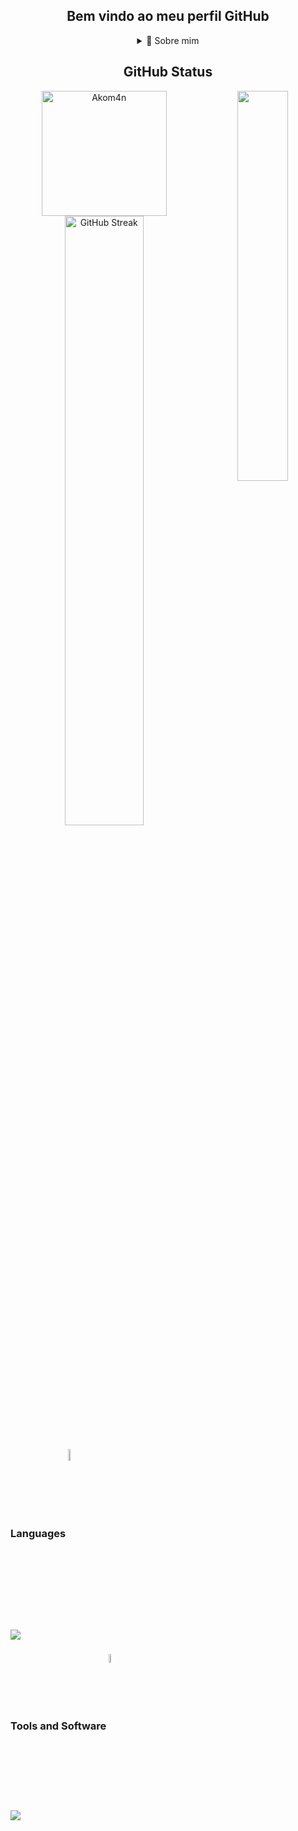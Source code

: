 <div align="center"> <h2> Bem vindo ao meu perfil GitHub </h2></div>

<div align="center">
<details>
  <summary>🧑 Sobre mim</summary>

- 🔭 Buscando sempre **aprender e me desenvolver**

- 🌱 Em busca de melhorar e trabalhar com **Java Back-End**

- 💬 Pergunte me sobre **open source, web development, and back-end**

- 📫 Me encontre em **joaovinicius.silva210@gmail.com**

- 👾 Se diante do universo nós somos criaturas insignificantes, a maior vitória que a gente pode ter, é viver uma vida com satisfação...

</details>
  
</p>
  
<!--
<details>
  <summary>📕 Blog Posts</summary>
  <br />
</details>
</div>
-->

## GitHub Status

<img align="right" width="40%" src="https://media4.giphy.com/media/8UkaQtVBS2r8Q/giphy.gif?cid=ecf05e47r1um0l7v0gt20g02fepdine2oke6avs0261peop3&ep=v1_gifs_search&rid=giphy.gif&ct=g"/>
<div align="center"> 
<a href="https://github.com/Akom4n"> <img height="200px" src="https://github-readme-stats-git-masterrstaa-rickstaa.vercel.app/api/top-langs?username=akom4n&show_icons=true&locale=en&layout=donut&theme=dracula" alt="Akom4n" /> 
<a href="https://git.io/streak-stats"><img width="50%" src="https://streak-stats.demolab.com?user=Akom4n&theme=radical&locale=pt_BR&date_format=M%20j%5B%2C%20Y%5D" alt="GitHub Streak" /></a> 
<div align="left">
  
### Languages <img align="center" width="7%" src="https://media4.giphy.com/media/iJsjsm6dhNPiQBvztq/200w.webp?cid=ecf05e47jc19wtj5p47ikodhz42fdlyiii8psf7699hrlpp6&ep=v1_stickers_search&rid=200w.webp&ct=s" />
<p align="left">
  <a href="https://skillicons.dev">
    <img src="https://skillicons.dev/icons?i=angular,cs,css,java,js,maven,mysql,spring" />
  </a>
</p>
  
### Tools and Software <img align="center" width="6%" src="https://media2.giphy.com/media/iXlqIloEi4etN1V2Z5/200w.webp?cid=ecf05e47sr3w761ftukbt7bul7zevuzji6j88g6kyo0yihqf&ep=v1_stickers_search&rid=200w.webp&ct=s" />
<p align="left">
  <a href="https://skillicons.dev">
    <img src="https://skillicons.dev/icons?i=docker,eclipse,gamemakerstudio,git,idea,linux,postgres,postman,vim,visualstudio"/>  
  </a>
</p>

<!---
Akom4n/Akom4n is a ✨ special ✨ repository because its `README.md` (this file) appears on your GitHub profile.
You can click the Preview link to take a look at your changes.
--->
